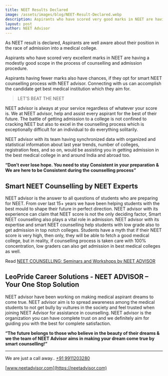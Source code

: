 ```yaml
---
title: NEET Results Declared
image: /assets/images/blog/NEET-Result-Declared.webp
description: Aspirants who have scored very good marks in NEET are having moderately good position in the process of counselling and admission procedure. Aspirants having less marks also have chances if they opt for smart counselling process with NEET advisor and can achieve medical institution of which they aimed for.
layout: post
author: NEET Advisor
---
```


As NEET result is declared, Aspirants are well aware about their position in the race of admission into a medical college.

Aspirants who have scored very excellent marks in NEET are having a modestly good scope in the process of counselling and admission procedure.

Aspirants having fewer marks also have chances, if they opt for smart NEET counselling process with NEET advisor. Connecting with us can accomplish the candidate get best medical institution which they aim for.

> LET’S BEAT THE NEET

NEET advisor is always at your service regardless of whatever your score is. We at NEET advisor, help and assist every aspirant for the best of their future. The battle of getting admission to a college is not confined to cracking NEET but also to excel in the counselling process which is exceptionally difficult for an individual to do everything solitarily.

NEET advisor with its team having synchronized data with organized and statistical information about last year trends, number of colleges, registration fees, and so on, would be assisting you in getting admission in the best medical college in and around India and abroad too.

**“Don’t ever lose hope. You need to stay Consistent in your preparation & We are here to be Consistent during the counselling process”**

## Smart NEET Counselling by NEET Experts

NEET advisor is the answer to all questions of students who are preparing for NEET. From over last 15+ years we have been helping students with the best mould to shape their future in perfect direction. NEET advisor with its experience can claim that NEET score is not the only deciding factor, Smart NEET counselling also plays a vital role in admission. NEET advisor with its expertise and smart NEET counselling help students with low grade also to get admission in top notch colleges. Students have a myth that if their NEET score is very high, then only, they will be able to fetch a good medical college, but in reality, if counselling process is taken care with 100% concentration, low graders can also get admission in best medical colleges as well.

Read [NEET COUNSELLING: Seminars and Workshops by NEET ADVISOR](/blog/neet-counselling/)

## LeoPride Career Solutions - NEET ADVISOR – Your One Stop Solution

NEET advisor have been working on making medical aspirant dreams to come true. NEET advisor aim is to spread awareness among the medical students to not get bully by vultures in the society and feel trusted when joining NEET Advisor for assistance in counselling. NEET advisor is the organization you can have complete trust on and we definitely aim for guiding you with the best for complete satisfaction.

**“The future belongs to those who believe in the beauty of their dreams & we the team of NEET Advisor aims in making your dream come true by smart counselling!”**

<hr>

We are just a call away.. [+91 9911203280](tel:09911203280)

[www.neetadvisor.com](https://neetadvisor.com)
